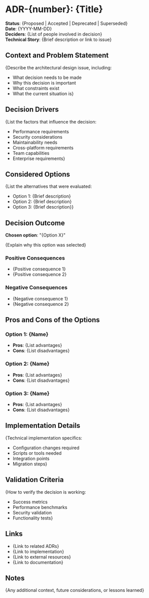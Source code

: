 # ADR-{number}: {Title}

**Status**: {Proposed | Accepted | Deprecated | Superseded}  
**Date**: {YYYY-MM-DD}  
**Deciders**: {List of people involved in decision}  
**Technical Story**: {Brief description or link to issue}

## Context and Problem Statement

{Describe the architectural design issue, including:
- What decision needs to be made
- Why this decision is important
- What constraints exist
- What the current situation is}

## Decision Drivers

{List the factors that influence the decision:
- Performance requirements
- Security considerations
- Maintainability needs
- Cross-platform requirements
- Team capabilities
- Enterprise requirements}

## Considered Options

{List the alternatives that were evaluated:
- Option 1: {Brief description}
- Option 2: {Brief description}
- Option 3: {Brief description}}

## Decision Outcome

**Chosen option**: "{Option X}"

{Explain why this option was selected}

### Positive Consequences
- {Positive consequence 1}
- {Positive consequence 2}

### Negative Consequences
- {Negative consequence 1}
- {Negative consequence 2}

## Pros and Cons of the Options

### Option 1: {Name}
- **Pros**: {List advantages}
- **Cons**: {List disadvantages}

### Option 2: {Name}
- **Pros**: {List advantages}  
- **Cons**: {List disadvantages}

### Option 3: {Name}
- **Pros**: {List advantages}
- **Cons**: {List disadvantages}

## Implementation Details

{Technical implementation specifics:
- Configuration changes required
- Scripts or tools needed
- Integration points
- Migration steps}

## Validation Criteria

{How to verify the decision is working:
- Success metrics
- Performance benchmarks
- Security validation
- Functionality tests}

## Links

- {Link to related ADRs}
- {Link to implementation}
- {Link to external resources}
- {Link to documentation}

## Notes

{Any additional context, future considerations, or lessons learned} 